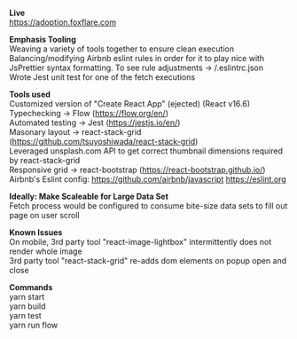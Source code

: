 **Live**  
https://adoption.foxflare.com  

**Emphasis Tooling**  
Weaving a variety of tools together to ensure clean execution  
Balancing/modifying Airbnb eslint rules in order for it to play nice with JsPrettier syntax formatting. To see rule adjustments -> /.eslintrc.json  
Wrote Jest unit test for one of the fetch executions  

**Tools used**  
Customized version of "Create React App" (ejected) (React v16.6)  
Typechecking -> Flow (https://flow.org/en/)  
Automated testing -> Jest (https://jestjs.io/en/)  
Masonary layout -> react-stack-grid (https://github.com/tsuyoshiwada/react-stack-grid)  
Leveraged  unsplash.com API to get correct thumbnail dimensions required by react-stack-grid   
Responsive grid -> react-bootstrap (https://react-bootstrap.github.io/)  
Airbnb's Eslint config: https://github.com/airbnb/javascript https://eslint.org  

**Ideally: Make Scaleable for Large Data Set**  
Fetch process would be configured to consume bite-size data sets to fill out page on user scroll

**Known Issues**  
On mobile, 3rd party tool "react-image-lightbox" intermittently does not render whole image  
3rd party tool "react-stack-grid" re-adds dom elements on popup open and close  

**Commands**  
yarn start  
yarn build  
yarn test  
yarn run flow  
